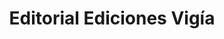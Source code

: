 ---
title: "Editorial Ediciones Vigía"
url: /ciudad-de-matanzas/editorial-ediciones-vigia/
shop: libros
---